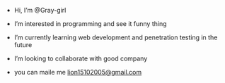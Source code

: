 - Hi, I’m @Gray-girl

- I’m interested in programming and see it funny thing

- I’m currently learning web development and penetration testing in the future

- I’m looking to collaborate with good company 

- you can maile me lion15102005@gmail.com 















